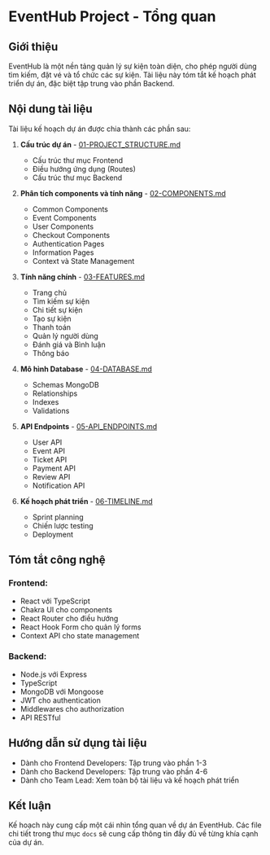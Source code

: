 # EventHub Project - Tổng quan

## Giới thiệu

EventHub là một nền tảng quản lý sự kiện toàn diện, cho phép người dùng tìm kiếm, đặt vé và tổ chức các sự kiện. Tài liệu này tóm tắt kế hoạch phát triển dự án, đặc biệt tập trung vào phần Backend.

## Nội dung tài liệu

Tài liệu kế hoạch dự án được chia thành các phần sau:

1. **Cấu trúc dự án** - [01-PROJECT_STRUCTURE.md](./01-PROJECT_STRUCTURE.md)

   - Cấu trúc thư mục Frontend
   - Điều hướng ứng dụng (Routes)
   - Cấu trúc thư mục Backend

2. **Phân tích components và tính năng** - [02-COMPONENTS.md](./02-COMPONENTS.md)

   - Common Components
   - Event Components
   - User Components
   - Checkout Components
   - Authentication Pages
   - Information Pages
   - Context và State Management

3. **Tính năng chính** - [03-FEATURES.md](./03-FEATURES.md)

   - Trang chủ
   - Tìm kiếm sự kiện
   - Chi tiết sự kiện
   - Tạo sự kiện
   - Thanh toán
   - Quản lý người dùng
   - Đánh giá và Bình luận
   - Thông báo

4. **Mô hình Database** - [04-DATABASE.md](./04-DATABASE.md)

   - Schemas MongoDB
   - Relationships
   - Indexes
   - Validations

5. **API Endpoints** - [05-API_ENDPOINTS.md](./05-API_ENDPOINTS.md)

   - User API
   - Event API
   - Ticket API
   - Payment API
   - Review API
   - Notification API

6. **Kế hoạch phát triển** - [06-TIMELINE.md](./06-TIMELINE.md)
   - Sprint planning
   - Chiến lược testing
   - Deployment

## Tóm tắt công nghệ

### Frontend:

- React với TypeScript
- Chakra UI cho components
- React Router cho điều hướng
- React Hook Form cho quản lý forms
- Context API cho state management

### Backend:

- Node.js với Express
- TypeScript
- MongoDB với Mongoose
- JWT cho authentication
- Middlewares cho authorization
- API RESTful

## Hướng dẫn sử dụng tài liệu

- Dành cho Frontend Developers: Tập trung vào phần 1-3
- Dành cho Backend Developers: Tập trung vào phần 4-6
- Dành cho Team Lead: Xem toàn bộ tài liệu và kế hoạch phát triển

## Kết luận

Kế hoạch này cung cấp một cái nhìn tổng quan về dự án EventHub. Các file chi tiết trong thư mục `docs` sẽ cung cấp thông tin đầy đủ về từng khía cạnh của dự án.

